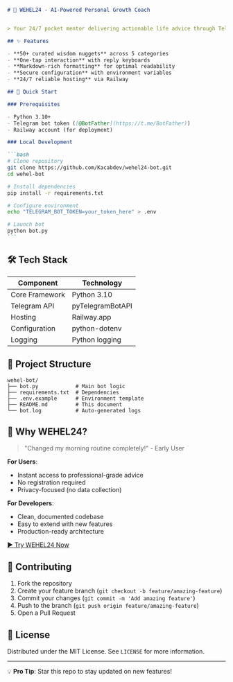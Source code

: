
````markdown
# 🤖 WEHEL24 - AI-Powered Personal Growth Coach


> Your 24/7 pocket mentor delivering actionable life advice through Telegram

## ✨ Features

- **50+ curated wisdom nuggets** across 5 categories
- **One-tap interaction** with reply keyboards
- **Markdown-rich formatting** for optimal readability
- **Secure configuration** with environment variables
- **24/7 reliable hosting** via Railway

## 🚀 Quick Start

### Prerequisites

- Python 3.10+
- Telegram bot token ([@BotFather](https://t.me/BotFather))
- Railway account (for deployment)

### Local Development

```bash
# Clone repository
git clone https://github.com/Kacabdev/wehel24-bot.git
cd wehel-bot

# Install dependencies
pip install -r requirements.txt

# Configure environment
echo "TELEGRAM_BOT_TOKEN=your_token_here" > .env

# Launch bot
python bot.py
```
````

## 🛠️ Tech Stack

| Component      | Technology       |
| -------------- | ---------------- |
| Core Framework | Python 3.10      |
| Telegram API   | pyTelegramBotAPI |
| Hosting        | Railway.app      |
| Configuration  | python-dotenv    |
| Logging        | Python logging   |

## 📂 Project Structure

```
wehel-bot/
├── bot.py            # Main bot logic
├── requirements.txt  # Dependencies
├── .env.example      # Environment template
├── README.md         # This document
└── bot.log           # Auto-generated logs
```

## 🌟 Why WEHEL24?

> "Changed my morning routine completely!" - Early User

**For Users**:

- Instant access to professional-grade advice
- No registration required
- Privacy-focused (no data collection)

**For Developers**:

- Clean, documented codebase
- Easy to extend with new features
- Production-ready architecture

[▶️ Try WEHEL24 Now](https://t.me/@kacabdev_bot)

## 🤝 Contributing

1. Fork the repository
2. Create your feature branch (`git checkout -b feature/amazing-feature`)
3. Commit your changes (`git commit -m 'Add amazing feature'`)
4. Push to the branch (`git push origin feature/amazing-feature`)
5. Open a Pull Request

## 📜 License

Distributed under the MIT License. See `LICENSE` for more information.

---

💡 **Pro Tip**: Star this repo to stay updated on new features!

```

```
